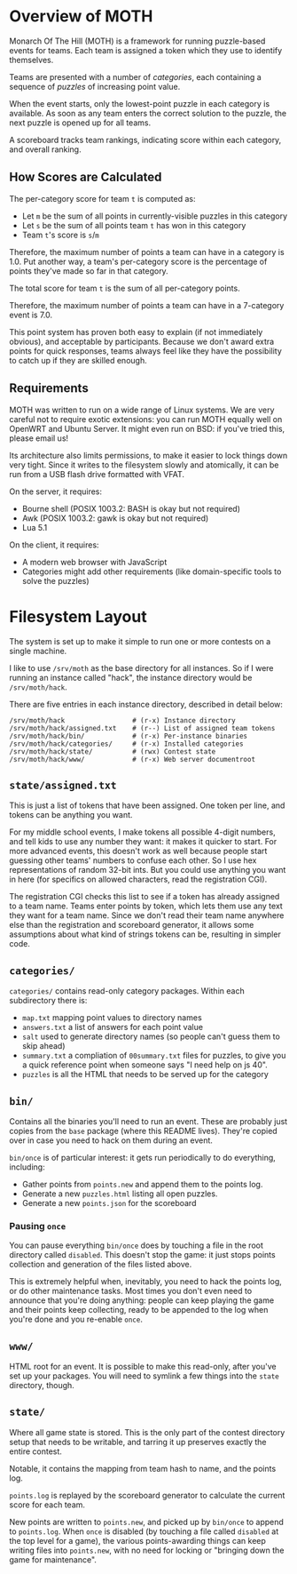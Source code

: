 Overview of MOTH
================

Monarch Of The Hill (MOTH) is a framework for running puzzle-based events for teams.
Each team is assigned a token which they use to identify themselves.

Teams are presented with a number of *categories*,
each containing a sequence of *puzzles* of increasing point value.

When the event starts, only the lowest-point puzzle in each category is available.
As soon as any team enters the correct solution to the puzzle,
the next puzzle is opened up for all teams.

A scoreboard tracks team rankings,
indicating score within each category,
and overall ranking.


How Scores are Calculated
-------------------------

The per-category score for team `t` is computed as:

* Let `m` be the sum of all points in currently-visible puzzles in this category
* Let `s` be the sum of all points team `t` has won in this category
* Team `t`'s score is `s`/`m`

Therefore, the maximum number of points a team can have in a category is 1.0.
Put another way, a team's per-category score is the percentage of points they've made so far in that category.

The total score for team `t` is the sum of all per-category points.

Therefore, the maximum number of points a team can have in a 7-category event is 7.0.

This point system has proven both easy to explain (if not immediately obvious),
and acceptable by participants.
Because we don't award extra points for quick responses,
teams always feel like they have the possibility to catch up if they are skilled enough.


Requirements
-------------

MOTH was written to run on a wide range of Linux systems.
We are very careful not to require exotic extensions:
you can run MOTH equally well on OpenWRT and Ubuntu Server.
It might even run on BSD: if you've tried this, please email us!

Its architecture also limits permissions,
to make it easier to lock things down very tight.
Since it writes to the filesystem slowly and atomically,
it can be run from a USB flash drive formatted with VFAT.


On the server, it requires:

* Bourne shell (POSIX 1003.2: BASH is okay but not required)
* Awk (POSIX 1003.2: gawk is okay but not required)
* Lua 5.1


On the client, it requires:

* A modern web browser with JavaScript
* Categories might add other requirements (like domain-specific tools to solve the puzzles)


Filesystem Layout
=================

The system is set up to make it simple to run one or more contests on a single machine.

I like to use `/srv/moth` as the base directory for all instances.
So if I were running an instance called "hack",
the instance directory would be `/srv/moth/hack`.

There are five entries in each instance directory, described in detail below:

    /srv/moth/hack                 # (r-x) Instance directory
    /srv/moth/hack/assigned.txt    # (r--) List of assigned team tokens
    /srv/moth/hack/bin/            # (r-x) Per-instance binaries
    /srv/moth/hack/categories/     # (r-x) Installed categories
    /srv/moth/hack/state/          # (rwx) Contest state
    /srv/moth/hack/www/            # (r-x) Web server documentroot



`state/assigned.txt`
----------------

This is just a list of tokens that have been assigned.
One token per line, and tokens can be anything you want.

For my middle school events, I make tokens all possible 4-digit numbers,
and tell kids to use any number they want: it makes it quicker to start.
For more advanced events,
this doesn't work as well because people start guessing other teams' numbers to confuse each other.
So I use hex representations of random 32-bit ints.
But you could use anything you want in here (for specifics on allowed characters, read the registration CGI).

The registration CGI checks this list to see if a token has already assigned to a team name.
Teams enter points by token,
which lets them use any text they want for a team name.
Since we don't read their team name anywhere else than the registration and scoreboard generator,
it allows some assumptions about what kind of strings tokens can be,
resulting in simpler code.


`categories/`
--------------

`categories/` contains read-only category packages.
Within each subdirectory there is:

* `map.txt` mapping point values to directory names
* `answers.txt` a list of answers for each point value
* `salt` used to generate directory names (so people can't guess them to skip ahead)
* `summary.txt` a compliation of `00summary.txt` files for puzzles, to give you a quick reference point when someone says "I need help on js 40".
* `puzzles` is all the HTML that needs to be served up for the category


`bin/`
------

Contains all the binaries you'll need to run an event.
These are probably just copies from the `base` package (where this README lives).
They're copied over in case you need to hack on them during an event.

`bin/once` is of particular interest:
it gets run periodically to do everything, including:

* Gather points from `points.new` and append them to the points log.
* Generate a new `puzzles.html` listing all open puzzles.
* Generate a new `points.json` for the scoreboard

### Pausing `once`

You can pause everything `bin/once` does by touching a file in the root directory
called `disabled`.
This doesn't stop the game:
it just stops points collection and generation of the files listed above.

This is extremely helpful when, inevitably,
you need to hack the points log,
or do other maintenance tasks.
Most times you don't even need to announce that you're doing anything:
people can keep playing the game and their points keep collecting,
ready to be appended to the log when you're done and you re-enable `once`.


`www/`
-----------

HTML root for an event.
It is possible to make this read-only,
after you've set up your packages.
You will need to symlink a few things into the `state` directory, though.


`state/`
---------

Where all game state is stored.
This is the only part of the contest directory setup that needs to be writable,
and tarring it up preserves exactly the entire contest.

Notable, it contains the mapping from team hash to name,
and the points log.

`points.log` is replayed by the scoreboard generator to calculate the current score for each team.

New points are written to `points.new`, and picked up by `bin/once` to append to `points.log`.
When `once` is disabled (by touching a file called `disabled` at the top level for a game),
the various points-awarding things can keep writing files into `points.new`,
with no need for locking or "bringing down the game for maintenance".
